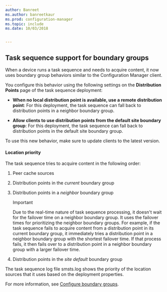 ```yaml
---
author: Banreet
ms.author: banreetkaur
ms.prod: configuration-manager
ms.topic: include
ms.date: 10/03/2018


---
```


## <a name="bkmk_bgr-osd"></a> Task sequence support for boundary groups
<!--1359025-->

When a device runs a task sequence and needs to acquire content, it now uses boundary group behaviors similar to the Configuration Manager client.   

You configure this behavior using the following settings on the **Distribution Points** page of the task sequence deployment: 

- **When no local distribution point is available, use a remote distribution point**: For this deployment, the task sequence can fall back to distribution points in a neighbor boundary group.  

- **Allow clients to use distribution points from the default site boundary group**: For this deployment, the task sequence can fall back to distribution points in the default site boundary group.  

To use this new behavior, make sure to update clients to the latest version.

#### Location priority  

The task sequence tries to acquire content in the following order:  

1. Peer cache sources  

2. Distribution points in the *current* boundary group  

3. Distribution points in a *neighbor* boundary group  

    > [!Important]  
    > Due to the real-time nature of task sequence processing, it doesn't wait for the failover time on a neighbor boundary group. It uses the failover times for prioritizing the neighbor boundary groups. For example, if the task sequence fails to acquire content from a distribution point in its current boundary group, it immediately tries a distribution point in a neighbor boundary group with the shortest failover time. If that process fails, it then fails over to a distribution point in a neighbor boundary group with a larger failover time.  

4. Distribution points in the *site default* boundary group  

The task sequence log file smsts.log shows the priority of the location sources that it uses based on the deployment properties.

For more information, see [Configure boundary groups](../../../servers/deploy/configure/boundary-groups.md).


